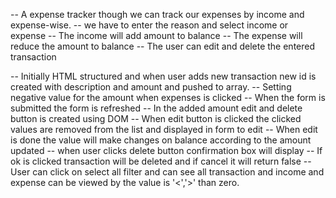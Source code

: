 <!-- Task explaination -->
-- A expense tracker though we can track our expenses by income and expense-wise.
-- we have to enter the reason and select income or expense
-- The income will add amount to balance
-- The expense will reduce the amount to balance
-- The user can edit and delete the entered transaction

<!-- Code explaination -->
-- Initially HTML structured and when user adds new transaction new id is created with description and amount and pushed to array.
-- Setting negative value for the amount when expenses is clicked
-- When the form is submitted the form is refreshed
-- In the added amount edit and delete button is created using DOM
-- When edit button is clicked the clicked values are removed from the list and displayed in form to edit
-- When edit is done the value will make changes on balance according to the amount updated
-- when user clicks delete button confirmation box will display
-- If ok is clicked transaction will be deleted and if cancel it will return false
-- User can click on select all filter and can see all transaction and income and expense can be viewed by the value is '<','>' than    zero.